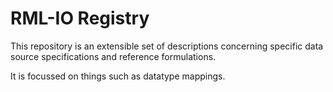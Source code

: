 # RML-IO Registry

This repository is an extensible set of descriptions concerning specific data source specifications and reference formulations.

It is focussed on things such as datatype mappings.
